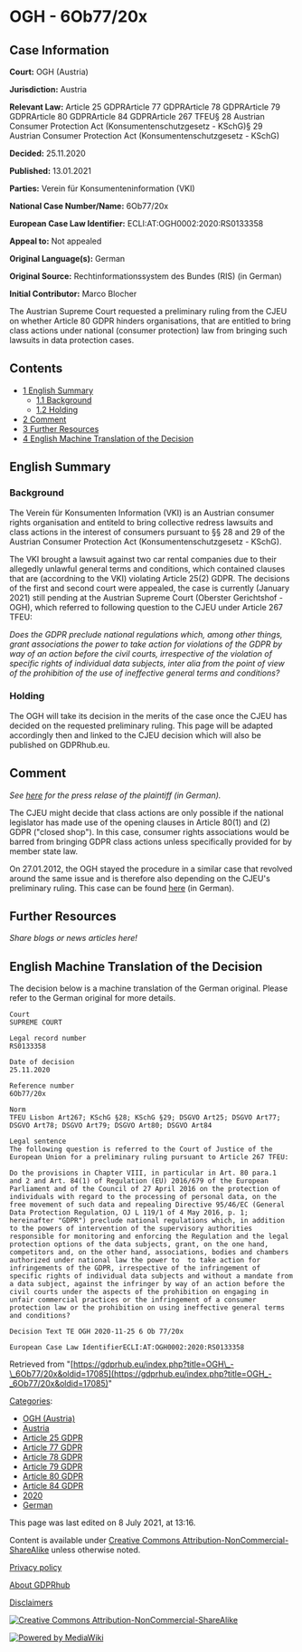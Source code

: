 # OGH - 6Ob77/20x

## Case Information

**Court:** OGH (Austria)

**Jurisdiction:** Austria

**Relevant Law:** Article 25 GDPRArticle 77 GDPRArticle 78 GDPRArticle 79 GDPRArticle 80 GDPRArticle 84 GDPRArticle 267 TFEU§ 28 Austrian Consumer Protection Act (Konsumentenschutzgesetz - KSchG)§ 29 Austrian Consumer Protection Act (Konsumentenschutzgesetz - KSchG)

**Decided:** 25.11.2020

**Published:** 13.01.2021

**Parties:** Verein für Konsumenteninformation (VKI)

**National Case Number/Name:** 6Ob77/20x

**European Case Law Identifier:** ECLI:AT:OGH0002:2020:RS0133358

**Appeal to:** Not appealed

**Original Language(s):** German

**Original Source:** Rechtinformationssystem des Bundes (RIS) (in German)

**Initial Contributor:** Marco Blocher

The Austrian Supreme Court requested a preliminary ruling from the CJEU on whether Article 80 GDPR hinders organisations, that are entitled to bring class actions under national (consumer protection) law from bringing such lawsuits in data protection cases.

## Contents

*   [1 English Summary](#English_Summary)
    *   [1.1 Background](#Background)
    *   [1.2 Holding](#Holding)
*   [2 Comment](#Comment)
*   [3 Further Resources](#Further_Resources)
*   [4 English Machine Translation of the Decision](#English_Machine_Translation_of_the_Decision)

## English Summary

### Background

The Verein für Konsumenten Information (VKI) is an Austrian consumer rights organisation and entiteld to bring collective redress lawsuits and class actions in the interest of consumers pursuant to §§ 28 and 29 of the Austrian Consumer Protection Act (Konsumentenschutzgesetz - KSchG).

The VKI brought a lawsuit against two car rental companies due to their allegedly unlawful general terms and conditions, which contained clauses that are (accordning to the VKI) violating Article 25(2) GDPR. The decisions of the first and second court were appealed, the case is currently (January 2021) still pending at the Austrian Supreme Court (Oberster Gerichtshof - OGH), which referred to following question to the CJEU under Article 267 TFEU:

_Does the GDPR preclude national regulations which, among other things, grant associations the power to take action for violations of the GDPR by way of an action before the civil courts, irrespective of the violation of specific rights of individual data subjects, inter alia from the point of view of the prohibition of the use of ineffective general terms and conditions?_

### Holding

The OGH will take its decision in the merits of the case once the CJEU has decided on the requested preliminary ruling. This page will be adapted accordingly then and linked to the CJEU decision which will also be published on GDPRhub.eu.

## Comment

_See [here](https://verbraucherrecht.at/eugh-vorlage-zur-klagsbefugnis-bei-dsgvo-verstoessen/5406) for the press relase of the plaintiff (in German)._

The CJEU might decide that class actions are only possible if the national legislator has made use of the opening clauses in Article 80(1) and (2) GDPR ("closed shop"). In this case, consumer rights associations would be barred from bringing GDPR class actions unless specifically provided for by member state law.

On 27.01.2012, the OGH stayed the procedure in a similar case that revolved around the same issue and is therefore also depending on the CJEU's preliminary ruling. This case can be found [here](https://www.ris.bka.gv.at/Dokument.wxe?ResultFunctionToken=47f2ea91-6252-4ab8-b011-94701791dd49&Position=1&Abfrage=Justiz&Gericht=&Rechtssatznummer=&Rechtssatz=&Fundstelle=&AenderungenSeit=Undefined&SucheNachRechtssatz=True&SucheNachText=True&GZ=&VonDatum=&BisDatum=&Norm=&ImRisSeitVonDatum=&ImRisSeitBisDatum=&ImRisSeit=Undefined&ResultPageSize=100&Suchworte=DSGVO&Dokumentnummer=JJT_20210127_OGH0002_0070OB00175_20S0000_000) (in German).

## Further Resources

_Share blogs or news articles here!_

## English Machine Translation of the Decision

The decision below is a machine translation of the German original. Please refer to the German original for more details.

```
Court
SUPREME COURT

Legal record number
RS0133358

Date of decision
25.11.2020

Reference number
6Ob77/20x

Norm
TFEU Lisbon Art267; KSchG §28; KSchG §29; DSGVO Art25; DSGVO Art77; DSGVO Art78; DSGVO Art79; DSGVO Art80; DSGVO Art84

Legal sentence
The following question is referred to the Court of Justice of the European Union for a preliminary ruling pursuant to Article 267 TFEU:

Do the provisions in Chapter VIII, in particular in Art. 80 para.1  and 2 and Art. 84(1) of Regulation (EU) 2016/679 of the European Parliament and of the Council of 27 April 2016 on the protection of individuals with regard to the processing of personal data, on the free movement of such data and repealing Directive 95/46/EC (General Data Protection Regulation, OJ L 119/1 of 4 May 2016, p. 1; hereinafter "GDPR") preclude national regulations which, in addition to the powers of intervention of the supervisory authorities responsible for monitoring and enforcing the Regulation and the legal protection options of the data subjects, grant, on the one hand, competitors and, on the other hand, associations, bodies and chambers authorized under national law the power to  to take action for infringements of the GDPR, irrespective of the infringement of specific rights of individual data subjects and without a mandate from a data subject, against the infringer by way of an action before the civil courts under the aspects of the prohibition on engaging in unfair commercial practices or the infringement of a consumer protection law or the prohibition on using ineffective general terms and conditions?

Decision Text TE OGH 2020-11-25 6 Ob 77/20x

European Case Law IdentifierECLI:AT:OGH0002:2020:RS0133358

```

Retrieved from "[https://gdprhub.eu/index.php?title=OGH\_-\_6Ob77/20x&oldid=17085](https://gdprhub.eu/index.php?title=OGH_-_6Ob77/20x&oldid=17085)"

[Categories](/index.php?title=Special:Categories "Special:Categories"):

*   [OGH (Austria)](/index.php?title=Category:OGH_\(Austria\) "Category:OGH (Austria)")
*   [Austria](/index.php?title=Category:Austria "Category:Austria")
*   [Article 25 GDPR](/index.php?title=Category:Article_25_GDPR "Category:Article 25 GDPR")
*   [Article 77 GDPR](/index.php?title=Category:Article_77_GDPR "Category:Article 77 GDPR")
*   [Article 78 GDPR](/index.php?title=Category:Article_78_GDPR "Category:Article 78 GDPR")
*   [Article 79 GDPR](/index.php?title=Category:Article_79_GDPR "Category:Article 79 GDPR")
*   [Article 80 GDPR](/index.php?title=Category:Article_80_GDPR "Category:Article 80 GDPR")
*   [Article 84 GDPR](/index.php?title=Category:Article_84_GDPR "Category:Article 84 GDPR")
*   [2020](/index.php?title=Category:2020 "Category:2020")
*   [German](/index.php?title=Category:German "Category:German")

This page was last edited on 8 July 2021, at 13:16.

Content is available under [Creative Commons Attribution-NonCommercial-ShareAlike](https://creativecommons.org/licenses/by-nc-sa/4.0/) unless otherwise noted.

[Privacy policy](/index.php?title=GDPRhub:Privacy_policy)

[About GDPRhub](/index.php?title=GDPRhub:About)

[Disclaimers](/index.php?title=GDPRhub:General_disclaimer)

[![Creative Commons Attribution-NonCommercial-ShareAlike](/resources/assets/licenses/cc-by-nc-sa.png)](https://creativecommons.org/licenses/by-nc-sa/4.0/)

[![Powered by MediaWiki](/resources/assets/poweredby_mediawiki_88x31.png)](https://www.mediawiki.org/)
